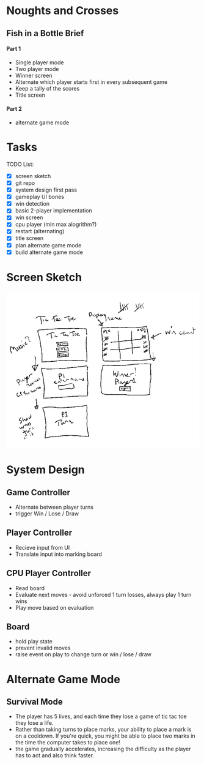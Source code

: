 # Noughts and Crosses
## Fish in a Bottle Brief

#### Part 1
- Single player mode
- Two player mode
- Winner screen
- Alternate which player starts first in every subsequent game
- Keep a tally of the scores
- Title screen

#### Part 2
- alternate game mode

# Tasks

TODO List:
- [X] screen sketch
- [X] git repo
- [X] system design first pass
- [X] gameplay UI bones
- [X] win detection
- [X] basic 2-player implementation
- [X] win screen
- [X] cpu player (min max alogrithm?)
- [X] restart (alternating)
- [X] title screen
- [X] plan alternate game mode
- [X] build alternate game mode

# Screen Sketch
![first pass doodle for the game screens](https://github.com/ludovino/TicTacToe/blob/master/UI-sketch.png?raw=true)

# System Design

## Game Controller
- Alternate between player turns
- trigger Win / Lose / Draw

## Player Controller
- Recieve input from UI
- Translate input into marking board

## CPU Player Controller
- Read board
- Evaluate next moves - avoid unforced 1 turn losses, always play 1 turn wins
- Play move based on evaluation

## Board
- hold play state
- prevent invalid moves
- raise event on play to change turn or win / lose / draw

# Alternate Game Mode
## Survival Mode

- The player has 5 lives, and each time they lose a game of tic tac toe they lose a life.
- Rather than taking turns to place marks, your ability to place a mark is on a cooldown. If you're quick, you might be able to place two marks in the time the computer takes to place one!
- the game gradually accelerates, increasing the difficulty as the player has to act and also think faster.
